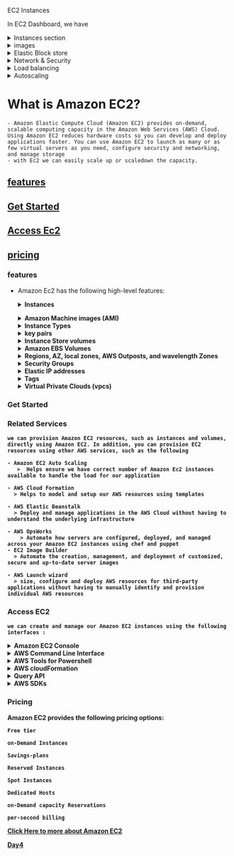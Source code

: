 EC2 Instances

In EC2 Dashboard, we have 


<details><summary>
Instances section</summary>
instances <br> instance types <br> launch template <br> spot requests <br> saving plans <br> Reserved instances <br> dedicated hosts <br> capacity reservations
    </summary>
</details>
<details>
    <summary>
        images
    </summary>
    AMIS <br> AMI catalogue
    
</details>

<details>
    <summary>
        Elastic Block store
    </summary>
    volumes <br> snapshot <br> lifecycle manager<br>
</details>

<details>
    <summary>
        Network & Security
    </summary>
    security groups <br> elastic ips <br> placement groups <br> keypairs <br>network interfaces
</details>

<details>
    <summary>
        Load balancing
    </summary>
    LoadBalancers <br> target groups <br> trust stores 
</details>

<details>
    <summary>
        Autoscaling
    </summary>
    Autoscaling groups
</details>


# What is Amazon EC2?

    - Amazon Elastic Compute Cloud (Amazon EC2) provides on-demand, scalable computing capacity in the Amazon Web Services (AWS) Cloud. Using Amazon EC2 reduces hardware costs so you can develop and deploy applications faster. You can use Amazon EC2 to launch as many or as few virtual servers as you need, configure security and networking, and manage storage
    - with Ec2 we can easily scale up or scaledown the capacity.
## [features](#features-1)

## [Get Started](#get-started-1)

## [Access Ec2](#access-ec2-1)

## [pricing](#pricing-1)



### features
- Amazon Ec2 has the following high-level features:
  
    <b><details><summary>Instances</summary><br><b>
  Virtual Servers</details>
    <details><summary>Amazon Machine images (AMI)</summary><br><b>Pre-configured templates for your instances that package the components you need for your server (including the os and additional software)</details>

    <details><summary>Instance Types</summary><br><b>Various configurations of CPU, memory, storage, networking capacity, and graphics hardware for your instances.</details>

    <details><summary>key pairs</summary><br><b>Secure login information for your instances. AWS stores the public key and you store the private key in a secure place.</details>

    <details><summary>Instance Store volumes</summary><br><b>Storage volumes for temporary data that is deleted when you stop, hibernate, or terminate your instance.</details>

    <details><summary>Amazon EBS Volumes</summary><br><b>Persistent storage volumes for your data using Amazon Elastic Block Store (Amazon EBS).</details>

    <details><summary>Regions, AZ, local zones, AWS Outposts, and wavelength Zones</summary><br><b>Multiple physical locations for your resources, such as instances and Amazon EBS volumes.</details>

    <details><summary>Security Groups</summary><br>
      A virtual firewall that allows you to specify the protocols, ports, and source IP ranges that can reach your instances, and the destination IP ranges to which your instances can connect.</details>

    <details><summary>Elastic IP addresses</summary><br><b>Static IPv4 addresses for dynamic cloud computing.</details>

    <details><summary>Tags</summary><br><b>Metadata that you can create and assign to your Amazon EC2 resources</details>

    <details><summary>Virtual Private Clouds (vpcs)</summary><br><b>Virtual networks you can create that are logically isolated from the rest of the AWS Cloud. You can optionally connect these virtual networks to your own network.</details>

### Get Started


### Related Services

    we can provision Amazon EC2 resources, such as instances and volumes, directly using Amazon EC2. In addition, you can provision EC2 resources using other AWS services, such as the following

    - Amazon EC2 Auto Scaling
       >  Helps ensure we have correct number of Amazon Ec2 instances available to handle the load for our application

    - AWS Cloud Formation 
      > Helps to model and setup our AWS resources using templates
    
    - AWS Elastic Beanstalk
      > Deploy and manage applications in the AWS Cloud without having to understand the underlying infrastructure

    - AWS OpsWorks
        > Automate how servers are configured, deployed, and managed across your Amazon EC2 instances using chef and puppet
    - EC2 Image Builder
      > Automate the creation, management, and deployment of customized, secure and up-to-date server images

    - AWS Launch wizard
      > size, configure and deploy AWS resources for third-party applications without having to manually identify and provision individual AWS resources    

### Access EC2

    we can create and manage our Amazon EC2 instances using the following interfaces :

<details><summary>Amazon EC2 Console</summary>
        
    > A simple web interface to create and manage Amazon EC2 instances and resources.
</details>
<details><summary>
AWS Command Line Interface
</summary>
    
    > Enables us to interact with AWS Services using commands in our command-line shell. It supported on windows, Mac and Linux
</details>

<details><summary>AWS Tools for Powershell</summary>

> A set of powershell modules that are built on the functionality exposed by the AWS SDK for .NET. The tools for powershell enable us to script operations on our 
            AWS resources from the powershell command line.
</details>

<details><summary>AWS cloudFormation
</summary>
    
    > Amazon EC2 supports creating resources using AWS Cloudformation. we create template in JSON or YAML format, that describes our AWS resources and AWS CloudFormation provisions and configures those resources for you. we can reuse your CloudFormation templates to provision the same resources multiple times, whether in the same Region and account or in multiple Regions and accounts
</details>

<details>
<summary>
Query API
</summary>
    > Amazon EC2 provides a Query API. These requests are HTTP or HTTPS requests that use the HTTP verbs GET or POST and a Query parameter named Action
</details>

<details><summary>
AWS SDKs
</summary>
    
    > If you prefer to build applications using language-specific APIs instead of submitting a request over HTTP or HTTPS, AWS provides libraries, sample code, tutorials, and other resources for software developers. These libraries provide basic functions that automate tasks such as cryptographically signing your requests, retrying requests, and handling error responses, making it easier for you to get started
</details>


### Pricing

Amazon EC2 provides the following pricing options:

    Free tier

    on-Demand Instances

    Savings-plans

    Reserved Instances

    Spot Instances

    Dedicated Hosts

    on-Demand capacity Reservations

    per-second billing


[Click Here to more about Amazon EC2](https://docs.aws.amazon.com/AWSEC2)

[Day4](https://github.com/charan-happy/AWS-Devops_Zero-to-Hero/tree/main/Day4)
